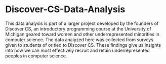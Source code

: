 # Discover-CS-Data-Analysis

This data analysis is part of a larger project developed by the founders of Discover CS, an introductory programming course at the University of Michigan geared toward women and other underrepresented minorities in computer science. The data analyzed here was collected from surveys given to students of or tied to Discover CS. These findings give us insights into how we can most effectively recruit and retain underrepresented peoples in computer science.
